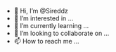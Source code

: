 - 👋 Hi, I’m @Sireddz
- 👀 I’m interested in ...
- 🌱 I’m currently learning ...
- 💞️ I’m looking to collaborate on ...
- 📫 How to reach me ...

<!---
Sireddz/Sireddz is a ✨ special ✨ repository because its `README.md` (this file) appears on your GitHub profile.
You can click the Preview link to take a look at your changes.
--->
